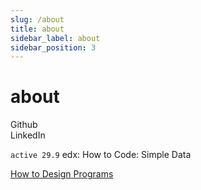 ```yaml
---
slug: /about
title: about
sidebar_label: about
sidebar_position: 3
---
```


# about

Github  
LinkedIn  

`active 29.9` edx: How to Code: Simple Data

[How to Design Programs](https://htdp.org/2023-8-14/Book/index.html)

